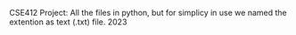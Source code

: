 CSE412 Project: All the files in python, but for simplicy in use we named the extention as text (.txt) file. 2023

